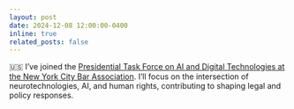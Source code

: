 ```yaml
---
layout: post
date: 2024-12-08 12:00:00-0400
inline: true
related_posts: false
---
```


🇺🇸 I’ve joined the <a href="https://www.nycbar.org/committees/task-force-on-digital-technologies/">Presidential Task Force on AI and Digital Technologies at the New York City Bar Association</a>. I’ll focus on the intersection of neurotechnologies, AI, and human rights, contributing to shaping legal and policy responses.